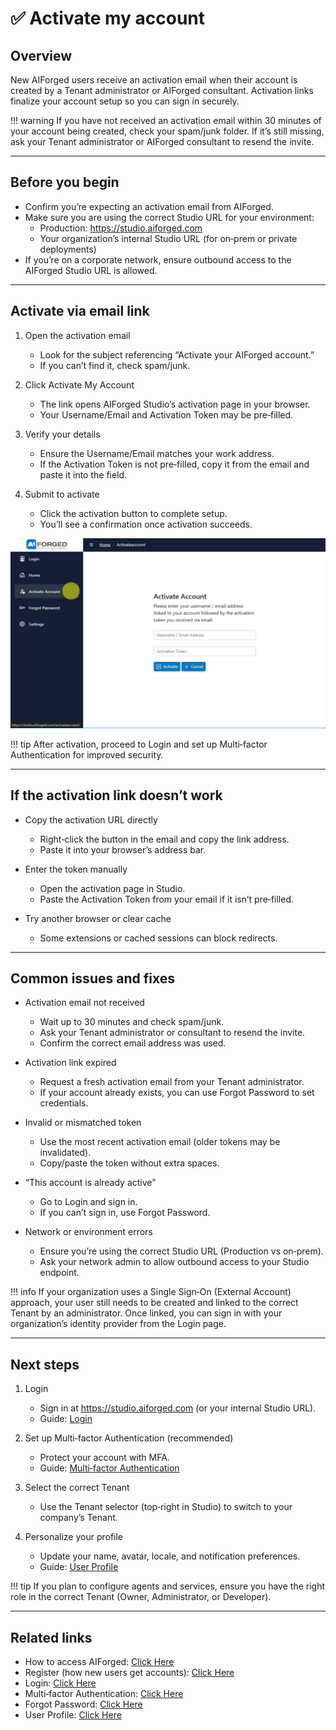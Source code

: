 # ✅ Activate my account

## Overview

New AIForged users receive an activation email when their account is created by a Tenant administrator or AIForged consultant. Activation links finalize your account setup so you can sign in securely.

!!! warning
    If you have not received an activation email within 30 minutes of your account being created, check your spam/junk folder. If it’s still missing, ask your Tenant administrator or AIForged consultant to resend the invite.

---

## Before you begin

- Confirm you’re expecting an activation email from AIForged.
- Make sure you are using the correct Studio URL for your environment:
    - Production: https://studio.aiforged.com
    - Your organization’s internal Studio URL (for on‑prem or private deployments)
- If you’re on a corporate network, ensure outbound access to the AIForged Studio URL is allowed.

---

## Activate via email link

1. Open the activation email
    - Look for the subject referencing “Activate your AIForged account.”
    - If you can’t find it, check spam/junk.

2. Click Activate My Account
    - The link opens AIForged Studio’s activation page in your browser.
    - Your Username/Email and Activation Token may be pre‑filled.

3. Verify your details
    - Ensure the Username/Email matches your work address.
    - If the Activation Token is not pre‑filled, copy it from the email and paste it into the field.

4. Submit to activate
    - Click the activation button to complete setup.
    - You’ll see a confirmation once activation succeeds.

![Activation screen example](assets/image%20%2826%29%20%281%29%20%281%29.png)

!!! tip
    After activation, proceed to Login and set up Multi‑factor Authentication for improved security.

---

## If the activation link doesn’t work

- Copy the activation URL directly
    - Right‑click the button in the email and copy the link address.
    - Paste it into your browser’s address bar.

- Enter the token manually
    - Open the activation page in Studio.
    - Paste the Activation Token from your email if it isn’t pre‑filled.

- Try another browser or clear cache
    - Some extensions or cached sessions can block redirects.

---

## Common issues and fixes

- Activation email not received
    - Wait up to 30 minutes and check spam/junk.
    - Ask your Tenant administrator or consultant to resend the invite.
    - Confirm the correct email address was used.

- Activation link expired
    - Request a fresh activation email from your Tenant administrator.
    - If your account already exists, you can use Forgot Password to set credentials.

- Invalid or mismatched token
    - Use the most recent activation email (older tokens may be invalidated).
    - Copy/paste the token without extra spaces.

- “This account is already active”
    - Go to Login and sign in.
    - If you can’t sign in, use Forgot Password.

- Network or environment errors
    - Ensure you’re using the correct Studio URL (Production vs on‑prem).
    - Ask your network admin to allow outbound access to your Studio endpoint.

!!! info
    If your organization uses a Single Sign‑On (External Account) approach, your user still needs to be created and linked to the correct Tenant by an administrator. Once linked, you can sign in with your organization’s identity provider from the Login page.

---

## Next steps

1. Login
    - Sign in at https://studio.aiforged.com (or your internal Studio URL).
    - Guide: [Login](login.md)

2. Set up Multi‑factor Authentication (recommended)
    - Protect your account with MFA.
    - Guide: [Multi‑factor Authentication](multi-factor-authentication.md)

3. Select the correct Tenant
    - Use the Tenant selector (top‑right in Studio) to switch to your company’s Tenant.

4. Personalize your profile
    - Update your name, avatar, locale, and notification preferences.
    - Guide: [User Profile](user-profile.md)

!!! tip
    If you plan to configure agents and services, ensure you have the right role in the correct Tenant (Owner, Administrator, or Developer).

---

## Related links

- How to access AIForged: [Click Here](how-to-install-aiforged.md)
- Register (how new users get accounts): [Click Here](register.md)
- Login: [Click Here](login.md)
- Multi‑factor Authentication: [Click Here](multi-factor-authentication.md)
- Forgot Password: [Click Here](forgot-password.md)
- User Profile: [Click Here](user-profile.md)